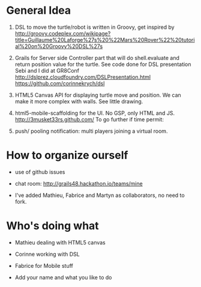 General Idea
============

1. DSL to move the turtle/robot is written in Groovy, get inspired by
http://groovy.codeplex.com/wikipage?title=Guillaume%20Laforge%27s%20%22Mars%20Rover%22%20tutorial%20on%20Groovy%20DSL%27s

2. Grails for Server side Controller part that will do shell.evaluate and return position value for the turtle. See code done for DSL presentation Sebi and I did at GR8Conf http://dslprez.cloudfoundry.com/DSLPresentation.html https://github.com/corinnekrych/dsl 

3. HTML5 Canvas API for displaying turtle move and position. We can make it more complex with walls. See little drawing.

4. html5-mobile-scaffolding for the UI. No GSP, only HTML and JS. http://3musket33rs.github.com/ To go further if time permit:

5. push/ pooling notification: multi players joining a virtual room.

How to organize ourself
=======================

* use of github issues

* chat room: <http://grails48.hackathon.io/teams/mine>

* I've added Mathieu, Fabrice and Martyn as collaborators, no need to fork.

Who's doing what
================

* Mathieu dealing with HTML5 canvas

* Corinne working with DSL

* Fabrice for Mobile stuff

* Add your name and what you like to do